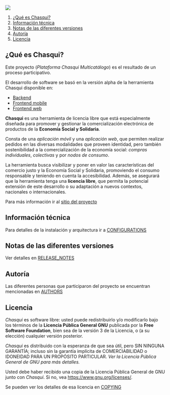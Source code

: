 ![](http://proyectochasqui.org/images/logo_chasqui_400.png)

1. [¿Qué es Chasqui?](#qué-es-chasqui)
2. [Información técnica](#información-técnica)
3. [Notas de las diferentes versiones](#notas-de-las-diferentes-versiones)
4. [Autoría](#autoría)
5. [Licencia](#licencia)

## ¿Qué es Chasqui?

Este proyecto (*Plataforma Chasqui Multicatálogo*) es el resultado de un proceso participativo.

El desarrollo de software se basó en la versión alpha de la herramienta Chasqui disponible en:
- [Backend](https://github.com/dgonzalia/chasqui-backend)
- [Frontend mobile](https://github.com/dgonzalia/chasqui-mobile)
- [Frontend web](https://github.com/leonardopa/tip)

**Chasqui** es una herramienta de licencia libre que está especialmente diseñada para promover y gestionar la comercialización electrónica de productos de la **Economía Social y Solidaria**.

Consta de una _aplicación móvil_ y una _aplicación web_, que permiten realizar pedidos en las diversas modalidades que proveen identidad, pero también sostenibilidad a la comercialización de la economía social: _compras individuales_, _colectivas_ y por _nodos de consumo_.

La herramienta busca visibilizar y poner en valor las características del comercio justo y la Economía Social y Solidaria, promoviendo el consumo responsable y teniendo en cuenta la accesibilidad. Además, se asegurará que la herramienta tenga una **licencia libre**, que permita la potencial extensión de este desarrollo o su adaptación a nuevos contextos, nacionales o internacionales.

Para más información ir al [sitio del proyecto](http://observatorioess.org.ar/chasqui/)

## Información técnica
Para detalles de la instalación y arquitectura ir a [CONFIGURATIONS](../master/CONFIGURATIONS.md)

## Notas de las diferentes versiones
Ver detalles en [RELEASE_NOTES](../master/RELEASE_NOTES.md)

## Autoría
Las diferentes personas que participaron del proyecto se encuentran mencionadas en [AUTHORS](../master/AUTHORS.md)

## Licencia
*Chasqui* es software libre: usted puede redistribuirlo y/o modificarlo bajo los términos de la **Licencia Pública General GNU** publicada por la **Free Software Foundation**, bien sea de la versión 3 de la Licencia, o (a su elección) cualquier versión posterior.

*Chasqui* es distribuido con la esperanza de que sea útil, pero SIN NINGUNA GARANTÍA; incluso sin la garantía implícita de
COMERCIABILIDAD o IDONEIDAD PARA UN PROPÓSITO PARTICULAR. *Ver la Licencia Pública General de GNU para más detalles.*

Usted debe haber recibido una copia de la Licencia Pública General de GNU junto con *Chasqui*. Si no, vea <https://www.gnu.org/licenses/>.

Se pueden ver los detalles de esa licencia en [COPYING](../master/COPYING)

